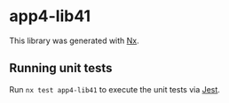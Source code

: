 # app4-lib41

This library was generated with [Nx](https://nx.dev).

## Running unit tests

Run `nx test app4-lib41` to execute the unit tests via [Jest](https://jestjs.io).
